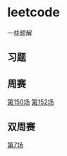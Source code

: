 # leetcode
一些题解

## 习题

## 周赛
[第150场](docs/weeklycontest/150.md)
[第152场](docs/weeklycontest/152.md)

## 双周赛
[第7场](docs/biweeklycontest/b7.md)